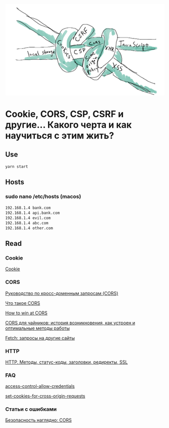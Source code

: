 ![img](./preview.png)

# Cookie, CORS, CSP, CSRF и другие... Какого черта и как научиться с этим жить?

## Use
```
yarn start
```

## Hosts
### sudo nano /etc/hosts (macos)
```
192.168.1.4 bank.com
192.168.1.4 api.bank.com
192.168.1.4 evil.com
192.168.1.4 abc.com
192.168.1.4 other.com
```

## Read

### Cookie

[Cookie](https://learn.javascript.ru/cookie)

### CORS

[Руководство по кросс-доменным запросам (CORS)](https://grishaev.me/cors/)

[Что такое CORS](https://webdevblog.ru/chto-takoe-cors/)

[How to win at CORS](https://jakearchibald.com/2021/cors/)

[CORS для чайников: история возникновения, как устроен и оптимальные методы работы](https://habr.com/ru/company/macloud/blog/553826/)

[Fetch: запросы на другие сайты](https://learn.javascript.ru/fetch-crossorigin)

### HTTP

[HTTP. Методы, статус-коды, заголовки, редиректы, SSL](https://flagstudio.ru/blog/http-metody-status-cody-zagolovky)

### FAQ

[access-control-allow-credentials](https://ru.stackoverflow.com/questions/1069331/%D0%A7%D1%82%D0%BE-%D1%82%D0%B0%D0%BA%D0%BE%D0%B5-access-control-allow-credentials)

[set-cookies-for-cross-origin-requests](https://stackoverflow.com/questions/46288437/set-cookies-for-cross-origin-requests)

### Статьи с ошибками

[Безопасность наглядно: CORS](https://medium.com/nuances-of-programming/%D0%BA%D0%BE%D0%BC%D0%BF%D1%8C%D1%8E%D1%82%D0%B5%D1%80%D0%BD%D0%B0%D1%8F-%D0%BD%D0%B0%D1%83%D0%BA%D0%B0-%D0%BD%D0%B0%D0%B3%D0%BB%D1%8F%D0%B4%D0%BD%D0%BE-cors-20a97786c18c)

